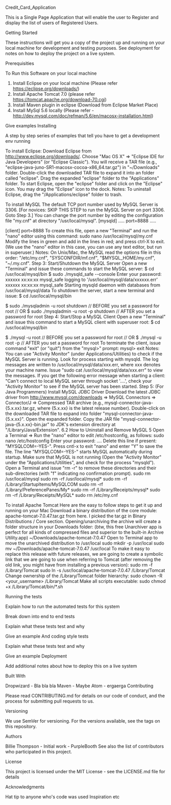 Credit_Card_Application

This is a Single Page Application that will enable the user to Register and display the list of users of Registered Users. 

Getting Started

These instructions will get you a copy of the project up and running on your local machine for development and testing purposes. See deployment for notes on how to deploy the project on a live system.

Prerequisities

To Run this Software on your local machine
1. Install Eclipse on your local machine (Please refer https://eclipse.org/downloads/)  
2. Install Apache Tomcat 7.0 (please refer https://tomcat.apache.org/download-70.cgi)  
3. Install Maven plugin in eclipse (Download from Eclipse Market Place)  
4. Install MySql 5.6 locally (Please refer - http://dev.mysql.com/doc/refman/5.6/en/macosx-installation.html)  

Give examples
Installing

A step by step series of examples that tell you have to get a development env running

To install Eclipse:
Download Eclipse from http://www.eclipse.org/downloads/. Choose "Mac OS X" ⇒ "Eclipse IDE for Java Developers" (or "Eclipse Classic"). You will receive a TAR file (e.g., "eclipse-java-juno-SR1-macosx-cocoa-x86_64.tar.gz") in "~/Downloads" folder.
Double-click the downloaded TAR file to expand it into an folder called "eclipse".
Drag the expanded "eclipse" folder to the "Applications" folder.
To start Eclipse, open the "eclipse" folder and click on the "Eclipse" icon. You may drag the "Eclipse" icon to the dock.
Notes: To uninstall Eclipse, drag the "/Applications/eclipse" folder to trash.

To install MySQL
The default TCP port number used by MySQL Server is 3306.
[For novices: SKIP THIS STEP to run the MySQL Server on port 3306. Goto Step 3.]
You can change the port number by editing the configuration file "my.cnf" at directory "/usr/local/mysql".
[mysqld]
.....
port=8888
.....

[client]
port=8888
To create this file, open a new "Terminal" and run the "nano" editor using this command:
sudo nano /usr/local/mysql/my.cnf
Modify the lines in green and add in the lines in red; and press ctrl-X to exit. (We use the "nano" editor in this case, you can use any text editor, but run in superuser.)
Notes: On Unix/Mac, the MySQL read the options file in this order: "/etc/my.cnf", "SYSCONFDIR/mf.cnf", "$MYSQL_HOME/my.cnf", "~/.my.cnf".
Step 3: Start/Shutdown the MySQL Server
Open a new "Terminal" and issue these commands to start the MySQL server:
$ cd /usr/local/mysql/bin
$ sudo ./mysqld_safe --console
Enter your password: 
xxxxxx xx:xx:xx mysql_safe logging to '/usr/local/mysql/data/xxxxxx.err'
xxxxxx xx:xx:xx mysql_safe Starting mysqld daemon with databases from /usr/local/mysql/data
To shutdown the server, start a new terminal and issue:
$ cd /usr/local/mysql/bin
 
$ sudo ./mysqladmin -u root shutdown     // BEFORE you set a password for root
// OR
$ sudo ./mysqladmin -u root -p shutdown  // AFTER you set a password for root
Step 4: Start/Stop a MySQL Client
Open a new "Terminal" and issue this command to start a MySQL client with superuser root:
$ cd /usr/local/mysql/bin
 
$ ./mysql -u root      // BEFORE you set a password for root
// OR
$ ./mysql -u root -p   // AFTER you set a password for root
To terminate the client, issue command "exit" (or "quit") from the "mysql>" prompt:
mysql> exit
Notes:
You can use "Activity Monitor" (under Applications/Utilities) to check if the MySQL Server is running. Look for process starting with mysqld.
The log messages are written to /usr/local/mysql/data/xxx.err, where xxx denotes your machine name. Issue "sudo cat /usr/local/mysql/data/xxx.err" to view the messages.
If you get the following error message when starting a client: "Can't connect to local MySQL server through socket '....', check your "Activity Monitor" to see if the MySQL server has been started.
Step 5: (For Java Programmers) Install MySQL JDBC Driver
Download the latest JDBC driver from http://www.mysql.com/downloads ⇒ MySQL Connectors ⇒ Connector/J ⇒ Compressed TAR archive (e.g., mysql-connector-java-{5.x.xx}.tar.gz, where {5.x.xx} is the latest release number).
Double-click on the downloaded TAR file to expand into folder "mysql-connector-java-{5.x.xx}".
Open the expanded folder. Copy the JAR file "mysql-connector-java-{5.x.xx}-bin.jar" to JDK's extension directory at "/Library/Java/Extension".
6.2  How to Uninstall and Remove MySQL 5
Open a Terminal ⇒ Run the "nano" editor to edit /etc/hostconfig, as follows:
sudo nano /etc/hostconfig
Enter your password: ....
Delete this line if present: "MYSQLCOM=-YES-". Press cntl-x to exit "nano" and enter "Y" to save the file. The line "MYSQLCOM=-YES-" starts MySQL automatically during startup.
Make sure that MySQL is not running (Open the "Activity Monitor" under the "Applications/Utilities", and check for the process "mysqld"). Open a Terminal and issue "rm -r" to remove these directories and their sub-directories (with "f" indicating no confirmation prompt).
sudo rm /usr/local/mysql
sudo rm -rf /usr/local/mysql*
sudo rm -rf /Library/StartupItems/MySQLCOM
sudo rm -rf /Library/PreferencePanes/My*
sudo rm -rf /Library/Receipts/mysql*
sudo rm -rf /Library/Receipts/MySQL*
sudo rm /etc/my.cnf


To install Apache Tomcat
Here are the easy to follow steps to get it up and running on your Mac
Download a binary distribution of the core module: apache-tomcat-7.0.47.tar.gz from here. I picked the tar.gz in Binary Distributions / Core section.
Opening/unarchiving the archive will create a folder structure in your Downloads folder: (btw, this free Unarchiver app is perfect for all kinds of compressed files and superior to the built-in Archive Utility.app)
~/Downloads/apache-tomcat-7.0.47
Open to Terminal app to move the unarchived distribution to /usr/local
sudo mkdir -p /usr/local
sudo mv ~/Downloads/apache-tomcat-7.0.47 /usr/local
To make it easy to replace this release with future releases, we are going to create a symbolic link that we are going to use when referring to Tomcat (after removing the old link, you might have from installing a previous version):
sudo rm -f /Library/Tomcat
sudo ln -s /usr/local/apache-tomcat-7.0.47 /Library/Tomcat
Change ownership of the /Library/Tomcat folder hierarchy:
sudo chown -R <your_username> /Library/Tomcat
Make all scripts executable:
sudo chmod +x /Library/Tomcat/bin/*.sh


Running the tests

Explain how to run the automated tests for this system

Break down into end to end tests

Explain what these tests test and why

Give an example
And coding style tests

Explain what these tests test and why

Give an example
Deployment

Add additional notes about how to deploy this on a live system

Built With

Dropwizard - Bla bla bla
Maven - Maybe
Atom - ergaerga
Contributing

Please read CONTRIBUTING.md for details on our code of conduct, and the process for submitting pull requests to us.

Versioning

We use SemVer for versioning. For the versions available, see the tags on this repository.

Authors

Billie Thompson - Initial work - PurpleBooth
See also the list of contributors who participated in this project.

License

This project is licensed under the MIT License - see the LICENSE.md file for details

Acknowledgments

Hat tip to anyone who's code was used
Inspiration
etc